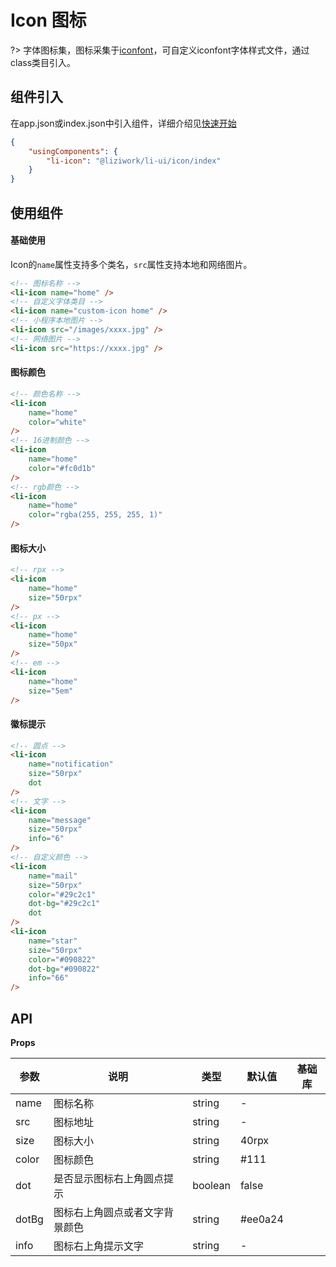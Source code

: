 # Icon 图标

?> 字体图标集，图标采集于[iconfont](https://www.iconfont.cn/)，可自定义iconfont字体样式文件，通过class类目引入。

## 组件引入
在app.json或index.json中引入组件，详细介绍见[快速开始](/quickstart)
``` json
{
	"usingComponents": {
		"li-icon": "@liziwork/li-ui/icon/index"
	}
}
```

## 使用组件

#### 基础使用
Icon的`name`属性支持多个类名，`src`属性支持本地和网络图片。
``` html
<!-- 图标名称 -->
<li-icon name="home" />
<!-- 自定义字体类目 -->
<li-icon name="custom-icon home" />
<!-- 小程序本地图片 -->
<li-icon src="/images/xxxx.jpg" />
<!-- 网络图片 -->
<li-icon src="https://xxxx.jpg" />
```

#### 图标颜色
``` html
<!-- 颜色名称 -->
<li-icon 
	name="home" 
	color="white"
/>
<!-- 16进制颜色 -->
<li-icon
	name="home"
	color="#fc0d1b"
/>
<!-- rgb颜色 -->
<li-icon
	name="home"
	color="rgba(255, 255, 255, 1)"
/>
```

#### 图标大小
``` html
<!-- rpx -->
<li-icon
	name="home"
	size="50rpx"
/>
<!-- px -->
<li-icon
	name="home"
	size="50px"
/>
<!-- em -->
<li-icon
	name="home"
	size="5em"
/>
```

#### 徽标提示
``` html
<!-- 圆点 -->
<li-icon
	name="notification"
	size="50rpx"
	dot
/>
<!-- 文字 -->
<li-icon
	name="message"
	size="50rpx"
	info="6"
/>
<!-- 自定义颜色 -->
<li-icon
	name="mail"
	size="50rpx"
	color="#29c2c1"
	dot-bg="#29c2c1"
	dot
/>
<li-icon
	name="star"
	size="50rpx"
	color="#090822"
	dot-bg="#090822"
	info="66"
/>
```

## API

**Props**

| 参数  | 说明                           | 类型    | 默认值  | 基础库 |
| ----- | ------------------------------ | ------- | ------- | ------ |
| name  | 图标名称                       | string  | -       |        |
| src   | 图标地址                       | string  | -       |        |
| size  | 图标大小                       | string  | 40rpx   |        |
| color | 图标颜色                       | string  | #111    |        |
| dot   | 是否显示图标右上角圆点提示     | boolean | false   |        |
| dotBg | 图标右上角圆点或者文字背景颜色 | string  | #ee0a24 |        |
| info  | 图标右上角提示文字             | string  | -       |        |